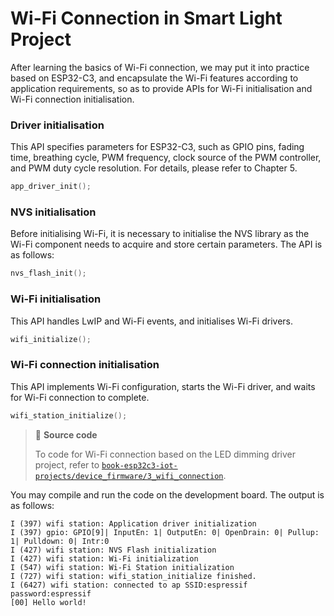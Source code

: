 # Wi-Fi Connection in Smart Light Project
After learning the basics of Wi-Fi connection, we may put it into
practice based on ESP32-C3, and encapsulate the Wi-Fi features according
to application requirements, so as to provide APIs for Wi-Fi
initialisation and Wi-Fi connection initialisation.

### Driver initialisation

This API specifies parameters for ESP32-C3, such as GPIO pins, fading
time, breathing cycle, PWM frequency, clock source of the PWM
controller, and PWM duty cycle resolution. For details, please refer to
Chapter 5.

```c
app_driver_init();
```

### NVS initialisation

Before initialising Wi-Fi, it is necessary to initialise the NVS library
as the Wi-Fi component needs to acquire and store certain parameters.
The API is as follows:

```c
nvs_flash_init();
```

### Wi-Fi initialisation

This API handles LwIP and Wi-Fi events, and initialises Wi-Fi drivers.

```c
wifi_initialize();
```

### Wi-Fi connection initialisation

This API implements Wi-Fi configuration, starts the Wi-Fi driver, and
waits for Wi-Fi connection to complete.

```c
wifi_station_initialize();
```

> 📝 **Source code**
>
> To code for Wi-Fi connection based on the LED dimming driver project,
> refer to [`book-esp32c3-iot-projects/device_firmware/3_wifi_connection`](https://github.com/espressif/book-esp32c3-iot-projects/tree/main/device_firmware/3_wifi_connection).

You may compile and run the code on the development board. The output is
as follows:

```shell
I (397) wifi station: Application driver initialization
I (397) gpio: GPIO[9]| InputEn: 1| OutputEn: 0| OpenDrain: 0| Pullup: 1| Pulldown: 0| Intr:0
I (427) wifi station: NVS Flash initialization
I (427) wifi station: Wi-Fi initialization
I (547) wifi station: Wi-Fi Station initialization
I (727) wifi station: wifi_station_initialize finished.
I (6427) wifi station: connected to ap SSID:espressif password:espressif
[00] Hello world!
```
